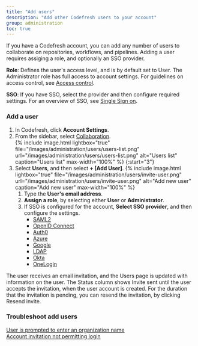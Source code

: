 ```yaml
---
title: "Add users"
description: "Add other Codefresh users to your account"
group: administration
toc: true
---
```


If you have a Codefresh account, you can add any number of users to collaborate on repositories, workflows, and pipelines. Adding a user requires assiging a role, and optionally an SSO provider. 

**Role**: Defines the user's access level, and is by default set to User. The Administrator role has full access to account settings. 
For guidelines on access control, see [Access control]({{site.baseurl}}/docs/administration/access-control/).  

**SSO**: If you have SSO, select the provider and then configure required settings. For an overview of SSO, see [Single Sign on]({{site.baseurl}}/docs/administration/single-sign-on/).

### Add a user  
1. In Codefresh, click **Account Settings**.
1. From the sidebar, select [Collaboration]((https://g.codefresh.io/2.0/account-settings/users){:target="\_blank"}).  
   {% include
   image.html
   lightbox="true"
   file="/images/administration/users/users-list.png"
   url="/images/administration/users/users-list.png"
   alt="Users list"
   caption="Users list"
   max-width="100%"
   %}
{:start="3"} 
1. Select **Users**, and then select **+ [Add User]**.
   {% include 
   image.html 
   lightbox="true" 
   file="/images/administration/users/invite-user.png" 
   url="/images/administration/users/invite-user.png" 
   alt="Add new user" 
   caption="Add new user"
   max-width="100%" 
   %}
    1. Type the **User's email address**.  
    1. **Assign a role**, by selecting either **User** or **Administrator**.  
    1. If SSO is configured for the account, **Select SSO provider**, and then configure the settings.  
       * [SAML2]({{site.baseurl}}/docs/administration/single-sign-on/sso-setup-saml2.md) 
       * [OpenID Connect]({{site.baseurl}}/docs/administration/single-sign-on/sso-setup-oauth2.md) 
       * [Auth0]({{site.baseurl}}/docs/administration/single-sign-on/sso-auth0.md) 
       * [Azure]({{site.baseurl}}/docs/administration/single-sign-on/sso-azure.md)  
       * [Google]({{site.baseurl}}/docs/administration/single-sign-on/sso-google.md)
       * [LDAP]({{site.baseurl}}/docs/administration/single-sign-on/sso-ldap.md)
       * [Okta]({{site.baseurl}}/docs/administration/single-sign-on/sso-okta.md)
       * [OneLogin]({{site.baseurl}}/docs/administration/single-sign-on/sso-onelogin.md)


The user receives an email invitation, and the Users page is updated with information on the user. 
The Status column shows Invite sent until the user accepts the invitation, when the user account is created. For the duration that the invitation is pending, you can resend the invitation, by clicking Resend invite.

### Troubleshoot add users
[User is prompted to enter an organization name](https://support.codefresh.io/hc/en-us/articles/360020177959-User-is-prompted-to-enter-an-organization-name)  
[Account invitation not permitting login](https://support.codefresh.io/hc/en-us/articles/360015251000-Account-invitation-not-permitting-login)